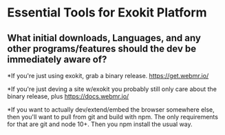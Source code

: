 # Essential Tools for Exokit Platform
   ## What initial downloads, Languages, and any other programs/features should the dev be immediately aware of?

   *If you're just using exokit, grab a binary release. https://get.webmr.io/
   
   *If you're just deving a site w/exokit you probably still only care about the binary release, plus https://docs.webmr.io/
   
   *If you want to actually dev/extend/embed the browser somewhere else, then you'll want to pull from git and build with npm. The only requirements for that are git and node 10+. Then you npm install the usual way.

    

